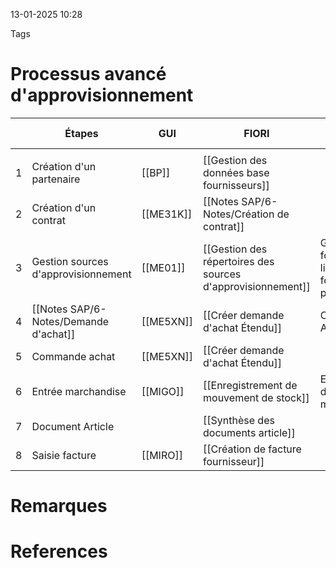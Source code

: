 13-01-2025 10:28

Tags 

# Processus avancé d'approvisionnement

|     | Étapes                              | GUI       | FIORI                                                       | Procédures Fiori / Gui                                   | Nomenclature |     |     |
| --- | ----------------------------------- | --------- | ----------------------------------------------------------- | -------------------------------------------------------- | ------------ | --- | --- |
|     |                                     |           |                                                             |                                                          |              |     |     |
| 1   | Création d'un partenaire            | [[BP]]    | [[Gestion des données base fournisseurs]]                   |                                                          |              |     |     |
| 2   | Création d'un contrat               | [[ME31K]] | [[Notes SAP/6-Notes/Création de contrat]]                                     |                                                          |              |     |     |
| 3   | Gestion sources d'approvisionnement | [[ME01]]  | [[Gestion des répertoires des sources d'approvisionnement]] | Gestion fournisseur / liste des fournisseurs par article |              |     |     |
| 4   | [[Notes SAP/6-Notes/Demande d'achat]]                 | [[ME5XN]] | ‌[[Créer demande d'achat Étendu]]                           | Créer > Ajouter postes                                   | 10000*       |     |     |
| 5   | Commande achat                      | [[ME5XN]] | ‌[[Créer demande d'achat Étendu]]                           |                                                          | 45000*       |     |     |
| 6   | Entrée marchandise                  | [[MIGO]]  | [[Enregistrement de mouvement de stock]]                    | Enregistrement d'entrée de marchandises                  | 50000*       |     |     |
| 7   | Document Article                    |           | [[Synthèse des documents article]]                          |                                                          |              |     |     |
| 8   | Saisie facture                      | [[MIRO]]  | [[Création de facture fournisseur]]                         |                                                          |              |     |     |
# Remarques


# References